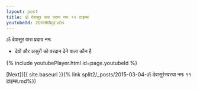 ```yaml
---
layout: post
title: ॐ देवासुर वारा प्रदाय नमः ११ टाइम्स
youtubeId: 2OhHKNgCvDs
---
```

 
 
 ॐ देवासुर वारा प्रदाय नमः  
 
 -  देवों और असुरों को वरदान देने वाला कौन है 
 
  
 
  
 
 
 
 
 
 


{% include youtubePlayer.html id=page.youtubeId %}
 
[Next]({{ site.baseurl }}{% link  split2/_posts/2015-03-04-ॐ देवासुरेस्वरया नमः ११ टाइम्स.md%})
 
